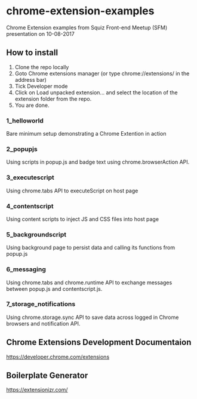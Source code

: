 # chrome-extension-examples
Chrome Extension examples from Squiz Front-end Meetup (SFM) presentation on 10-08-2017

## How to install
1. Clone the repo locally
2. Goto Chrome extensions manager (or type chrome://extensions/ in the address bar)
3. Tick Developer mode
4. Click on Load unpacked extension... and select the location of the extension folder from the repo.
5. You are done. 

### 1_helloworld
Bare minimum setup demonstrating a Chrome Extention in action

### 2_popupjs
Using scripts in popup.js and badge text using chrome.browserAction API.


### 3_executescript
Using chrome.tabs API to executeScript on host page

### 4_contentscript
Using content scripts to inject JS and CSS files into host page

### 5_backgroundscript
Using background page to persist data and calling its functions from popup.js

### 6_messaging
Using chrome.tabs and chrome.runtime API to exchange messages between popup.js and contentscript.js. 

### 7_storage_notifications
Using chrome.storage.sync API to save data across logged in Chrome browsers and notification API.

## Chrome Extensions Development Documentaion
https://developer.chrome.com/extensions

## Boilerplate Generator
https://extensionizr.com/

